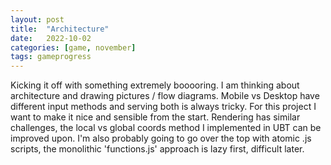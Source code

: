 ```yaml
---
layout: post
title:  "Architecture"
date:   2022-10-02
categories: [game, november]
tags: gameprogress
---
```

Kicking it off with something extremely booooring. I am thinking about architecture and drawing pictures / flow diagrams. Mobile vs Desktop have different input methods and serving both is always tricky. For this project I want to make it nice and sensible from the start. Rendering has similar challenges, the local vs global coords method I implemented in UBT can be improved upon. I'm also probably going to go over the top with atomic .js scripts, the monolithic 'functions.js' approach is lazy first, difficult later.
